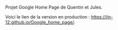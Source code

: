 Projet Google Home Page de Quentin et Jules.

Voici le lien de la version en production : https://jin-12.github.io/Google_home_page/.
